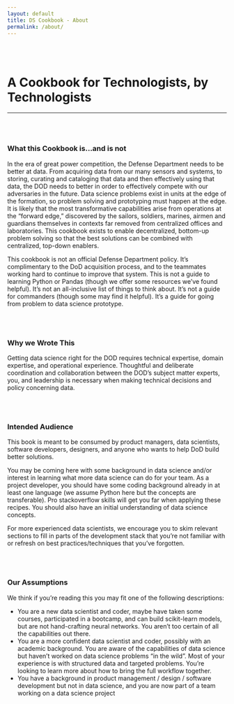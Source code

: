 ```yaml
---
layout: default
title: DS Cookbook - About
permalink: /about/
---
```

<br><br>
# A Cookbook for Technologists, by Technologists
--------------------
<br/><br/>
### What this Cookbook is...and is not
In the era of great power competition, the Defense Department needs to be better at data. From acquiring data from our many sensors and systems, to storing, curating and cataloging that data and then effectively using that data, the DOD needs to better in order to effectively compete with our adversaries in the future. Data science problems exist in units at the edge of the formation, so problem solving and prototyping must happen at the edge. It is likely that the most transformative capabilities arise from operations at the “forward edge,” discovered by the sailors, soldiers, marines, airmen and guardians themselves in contexts far removed from centralized offices and laboratories. This cookbook exists to enable decentralized, bottom-up problem solving so that the best solutions can be combined with centralized, top-down enablers.

This cookbook is not an official Defense Department policy. It’s complimentary to the DoD acquisition process, and to the teammates working hard to continue to improve that system. This is not a guide to learning Python or Pandas (though we offer some resources we’ve found helpful). It’s not an all-inclusive list of things to think about.  It’s not a guide for commanders (though some may find it helpful). It’s a guide for going from problem to data science prototype.  

<br/><br/>
### Why we Wrote This
Getting data science right for the DOD requires technical expertise, domain expertise, and operational experience.  Thoughtful and deliberate coordination and collaboration between the DOD’s subject matter experts, you, and leadership is necessary when making technical decisions and policy concerning data.

<br/><br/>
### Intended Audience
This book is meant to be consumed by product managers, data scientists, software developers, designers, and anyone who wants to help DoD build better solutions.

You may be coming here with some background in data science and/or interest in learning what more data science can do for your team.   As a project developer, you should have some coding background already in at least one language (we assume Python here but the concepts are transferable). Pro stackoverflow skills will get you far when applying  these recipes. You should also have an initial understanding of data science concepts.

For more experienced data scientists, we encourage you to skim relevant sections to fill in parts of the development stack that you’re not familiar with or refresh on best practices/techniques that you’ve forgotten.

<br/><br/>
### Our Assumptions
We think if you’re reading this you may fit one of the following descriptions:
- You are a new data scientist and coder, maybe have taken some courses, participated in a bootcamp, and can build scikit-learn models, but are not hand-crafting neural networks. You aren’t too certain of all the capabilities  out there.
- You are a more confident data scientist and coder, possibly with an academic background. You are aware of the capabilities of data science but haven’t worked on data science problems “in the wild”. Most of your experience is with structured  data and targeted problems. You’re looking to learn more about how to bring  the full workflow together.
- You have a background in product management / design / software development but not in data science, and you are now part of a team working on a data science project

<br><br>
